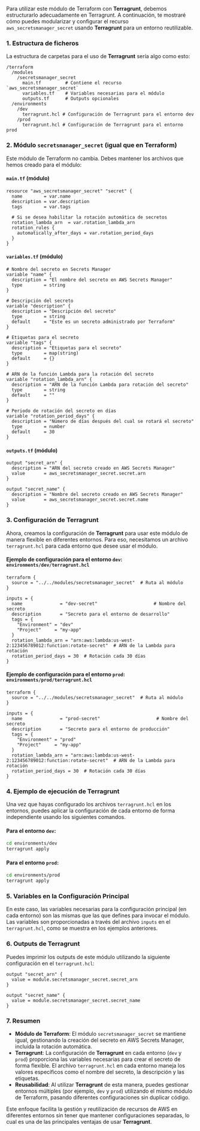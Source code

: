 Para utilizar este módulo de Terraform con **Terragrunt**, debemos estructurarlo adecuadamente en Terragrunt. A continuación, te mostraré cómo puedes modularizar y configurar el recurso `aws_secretsmanager_secret` usando **Terragrunt** para un entorno reutilizable.

### 1. Estructura de ficheros

La estructura de carpetas para el uso de **Terragrunt** sería algo como esto:

```text
/terraform
  /modules
    /secretsmanager_secret
      main.tf         # Contiene el recurso `aws_secretsmanager_secret`
      variables.tf    # Variables necesarias para el módulo
      outputs.tf      # Outputs opcionales
  /environments
    /dev
      terragrunt.hcl # Configuración de Terragrunt para el entorno dev
    /prod
      terragrunt.hcl # Configuración de Terragrunt para el entorno prod
```

### 2. Módulo `secretsmanager_secret` (igual que en Terraform)

Este módulo de Terraform no cambia. Debes mantener los archivos que hemos creado para el módulo:

#### `main.tf` (módulo)

```hcl
resource "aws_secretsmanager_secret" "secret" {
  name        = var.name
  description = var.description
  tags        = var.tags

  # Si se desea habilitar la rotación automática de secretos
  rotation_lambda_arn  = var.rotation_lambda_arn
  rotation_rules {
    automatically_after_days = var.rotation_period_days
  }
}
```

#### `variables.tf` (módulo)

```hcl
# Nombre del secreto en Secrets Manager
variable "name" {
  description = "El nombre del secreto en AWS Secrets Manager"
  type        = string
}

# Descripción del secreto
variable "description" {
  description = "Descripción del secreto"
  type        = string
  default     = "Este es un secreto administrado por Terraform"
}

# Etiquetas para el secreto
variable "tags" {
  description = "Etiquetas para el secreto"
  type        = map(string)
  default     = {}
}

# ARN de la función Lambda para la rotación del secreto
variable "rotation_lambda_arn" {
  description = "ARN de la función Lambda para rotación del secreto"
  type        = string
  default     = ""
}

# Periodo de rotación del secreto en días
variable "rotation_period_days" {
  description = "Número de días después del cual se rotará el secreto"
  type        = number
  default     = 30
}
```

#### `outputs.tf` (módulo)

```hcl
output "secret_arn" {
  description = "ARN del secreto creado en AWS Secrets Manager"
  value       = aws_secretsmanager_secret.secret.arn
}

output "secret_name" {
  description = "Nombre del secreto creado en AWS Secrets Manager"
  value       = aws_secretsmanager_secret.secret.name
}
```

### 3. Configuración de Terragrunt

Ahora, creamos la configuración de **Terragrunt** para usar este módulo de manera flexible en diferentes entornos. Para eso, necesitamos un archivo `terragrunt.hcl` para cada entorno que desee usar el módulo.

#### Ejemplo de configuración para el entorno **`dev`**: `environments/dev/terragrunt.hcl`

```hcl
terraform {
  source = "../../modules/secretsmanager_secret"  # Ruta al módulo
}

inputs = {
  name              = "dev-secret"                     # Nombre del secreto
  description       = "Secreto para el entorno de desarrollo"
  tags = {
    "Environment" = "dev"
    "Project"     = "my-app"
  }
  rotation_lambda_arn = "arn:aws:lambda:us-west-2:123456789012:function:rotate-secret"  # ARN de la Lambda para rotación
  rotation_period_days = 30  # Rotación cada 30 días
}
```

#### Ejemplo de configuración para el entorno **`prod`**: `environments/prod/terragrunt.hcl`

```hcl
terraform {
  source = "../../modules/secretsmanager_secret"  # Ruta al módulo
}

inputs = {
  name              = "prod-secret"                     # Nombre del secreto
  description       = "Secreto para el entorno de producción"
  tags = {
    "Environment" = "prod"
    "Project"     = "my-app"
  }
  rotation_lambda_arn = "arn:aws:lambda:us-west-2:123456789012:function:rotate-secret"  # ARN de la Lambda para rotación
  rotation_period_days = 30  # Rotación cada 30 días
}
```

### 4. Ejemplo de ejecución de Terragrunt

Una vez que hayas configurado los archivos `terragrunt.hcl` en los entornos, puedes aplicar la configuración de cada entorno de forma independiente usando los siguientes comandos.

#### Para el entorno `dev`:

```bash
cd environments/dev
terragrunt apply
```

#### Para el entorno `prod`:

```bash
cd environments/prod
terragrunt apply
```

### 5. Variables en la Configuración Principal

En este caso, las variables necesarias para la configuración principal (en cada entorno) son las mismas que las que defines para invocar el módulo. Las variables son proporcionadas a través del archivo `inputs` en el `terragrunt.hcl`, como se muestra en los ejemplos anteriores.

### 6. Outputs de Terragrunt

Puedes imprimir los outputs de este módulo utilizando la siguiente configuración en el `terragrunt.hcl`:

```hcl
output "secret_arn" {
  value = module.secretsmanager_secret.secret_arn
}

output "secret_name" {
  value = module.secretsmanager_secret.secret_name
}
```

### 7. Resumen

- **Módulo de Terraform**: El módulo `secretsmanager_secret` se mantiene igual, gestionando la creación del secreto en AWS Secrets Manager, incluida la rotación automática.
- **Terragrunt**: La configuración de **Terragrunt** en cada entorno (`dev` y `prod`) proporciona las variables necesarias para crear el secreto de forma flexible. El archivo `terragrunt.hcl` en cada entorno maneja los valores específicos como el nombre del secreto, la descripción y las etiquetas.
- **Reusabilidad**: Al utilizar **Terragrunt** de esta manera, puedes gestionar entornos múltiples (por ejemplo, `dev` y `prod`) utilizando el mismo módulo de Terraform, pasando diferentes configuraciones sin duplicar código.

Este enfoque facilita la gestión y reutilización de recursos de AWS en diferentes entornos sin tener que mantener configuraciones separadas, lo cual es una de las principales ventajas de usar **Terragrunt**.